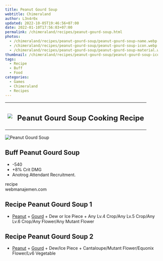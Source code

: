 ```yaml
---
title: Peanut Gourd Soup
webtitle: Chimeraland
author: L3n4r0x
updated: 2022-10-05T19:46:56+07:00
date: 2022-01-10T17:56:03+07:00
permalink: /chimeraland/recipes/peanut-gourd-soup.html
photos:
  - /chimeraland/recipes/peanut-gourd-soup/peanut-gourd-soup-name.webp
  - /chimeraland/recipes/peanut-gourd-soup/peanut-gourd-soup-icon.webp
  - /chimeraland/recipes/peanut-gourd-soup/peanut-gourd-soup-material.webp
thumbnail: /chimeraland/recipes/peanut-gourd-soup/peanut-gourd-soup-icon.webp
tags:
  - Recipe
  - Buff
  - Food
categories:
  - Games
  - Chimeraland
  - Recipes
---
```


<section id="bootstrap-wrapper"><link rel="stylesheet" href="https://cdn.statically.io/gh/dimaslanjaka/Web-Manajemen/40ac3225/css/bootstrap-4.5-wrapper.css"/><div class="row mb-2"><div class="col-md-12 mb-2"><table class="table" id="post-info"><tbody><tr><td><img class="d-inline-block me-2" src="/chimeraland/recipes/peanut-gourd-soup/peanut-gourd-soup-icon.webp" width="auto" height="auto"/></td><td><h1 class="fs-5">Peanut Gourd Soup Cooking Recipe</h1></td></tr></tbody></table></div></div><div class="card mb-2"><div class="row g-0"><div class="col-sm-4 position-relative mb-2"><img src="/chimeraland/recipes/peanut-gourd-soup/peanut-gourd-soup-material.webp" class="card-img fit-cover w-100 h-100" alt="Peanut Gourd Soup" data-fancybox="true"/></div><div class="col-sm-8 mb-2"><div class="card-body"><h2 class="card-title fs-5">Buff Peanut Gourd Soup</h2><div class="card-text"><ul><li>-540</li><li>+8% Crit DMG</li><li>Anotrog Attendant Recruitment.</li></ul></div><span class="badge rounded-pill bg-dark">recipe</span></div><div class="card-footer text-end text-muted">webmanajemen.com</div></div></div></div><div class="row mb-2"><div class="col-12 col-lg-6 recipe-item mb-2"><div class="card"><div class="card-body"><h2 class="card-title fs-5">Recipe Peanut Gourd Soup 1</h2><div class="card-text"><ul><li><a class="text-decoration-none" href="/chimeraland/materials/peanut.html">Peanut</a><span> + </span><a class="text-decoration-none" href="/chimeraland/materials/gourd.html">Gourd</a><span> + </span>Dew or Ice Piece<span> + </span>Any Lv.4 Crop/Any Lv.5 Crop/Any Lv.6 Crop/Any Flower/Any Mutant Flower</li></ul></div></div></div></div><div class="col-12 col-lg-6 recipe-item mb-2"><div class="card"><div class="card-body"><h2 class="card-title fs-5">Recipe Peanut Gourd Soup 2</h2><div class="card-text"><ul><li><a class="text-decoration-none" href="/chimeraland/materials/peanut.html">Peanut</a><span> + </span><a class="text-decoration-none" href="/chimeraland/materials/gourd.html">Gourd</a><span> + </span>Dew/Ice Piece<span> + </span>Cantaloupe/Mutant Flower/Equonix Flower/Lv6 Vegetable</li></ul></div></div></div></div></div></section>